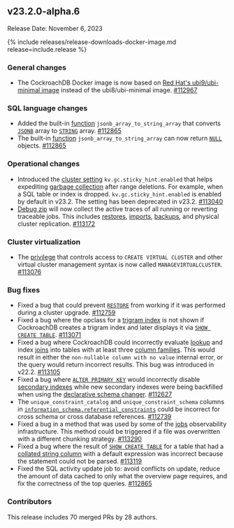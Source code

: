 ## v23.2.0-alpha.6

Release Date: November 6, 2023

{% include releases/release-downloads-docker-image.md release=include.release %}

<h3 id="v23-2-0-alpha-6-general-changes">General changes</h3>

- The CockroachDB Docker image is now based on [Red Hat's ubi9/ubi-minimal image](https://catalog.redhat.com/software/containers/ubi9/ubi-minimal/615bd9b4075b022acc111bf5?architecture=amd64&image=652fc5a903899c8ddcf105be) instead of the ubi8/ubi-minimal image. [#112967][#112967]

<h3 id="v23-2-0-alpha-6-sql-language-changes">SQL language changes</h3>

- Added the built-in [function](../v23.2/functions-and-operators.html) `jsonb_array_to_string_array` that converts [`JSONB`](../v23.2/jsonb.html) array to [`STRING`](../v23.2/string.html) array. [#112865][#112865]
- The built-in [function](../v23.2/functions-and-operators.html) `jsonb_array_to_string_array` can now return [`NULL`](../v23.2/null-handling.html) objects. [#112865][#112865]

<h3 id="v23-2-0-alpha-6-operational-changes">Operational changes</h3>

- Introduced the [cluster setting](../v23.2/cluster-settings.html) `kv.gc.sticky_hint.enabled` that helps expediting [garbage collection](../v23.2/architecture/storage-layer.html#garbage-collection) after range deletions. For example, when a SQL table or index is dropped. `kv.gc.sticky_hint.enabled` is enabled by default in v23.2. The setting has been deprecated in v23.2. [#113040][#113040]
- [Debug zip](../v23.2/cockroach-debug-zip.html) will now collect the active traces of all running or reverting traceable jobs. This includes [restores](../v23.2/restore.html), [imports](../v23.2/import.html), [backups](../v23.2/backup.html), and physical cluster replication. [#113172][#113172]

<h3 id="v23-2-0-alpha-6-cluster-virtualization">Cluster virtualization</h3>

- The [privilege](../v23.2/security-reference/authorization.html#supported-privileges) that controls access to `CREATE VIRTUAL CLUSTER` and other virtual cluster management syntax is now called `MANAGEVIRTUALCLUSTER`. [#113076][#113076]

<h3 id="v23-2-0-alpha-6-bug-fixes">Bug fixes</h3>

- Fixed a bug that could prevent [`RESTORE`](../v23.2/restore.html) from working if it was performed during a cluster upgrade. [#112759][#112759]
- Fixed a bug where the opclass for a [trigram index](../v23.2/trigram-indexes.html) is not shown if CockroachDB creates a trigram index and later displays it via [`SHOW CREATE TABLE`](../v23.2/show-create-table.html). [#113071][#113071]
- Fixed a bug where CockroachDB could incorrectly evaluate [lookup](../v23.2/joins.html#lookup-joins) and index [joins](../v23.2/joins.html) into tables with at least three [column families](../v23.2/column-families.html). This would result in either the `non-nullable column with no value` internal error, or the query would return incorrect results. This bug was introduced in v22.2. [#113105][#113105]
- Fixed a bug where [`ALTER PRIMARY KEY`](.../v23.2/alter-primary-key.html) would incorrectly disable [secondary indexes](../v23.2/schema-design-indexes.html) while new secondary indexes were being backfilled when using the [declarative schema changer](../v23.2/online-schema-changes.html). [#112627][#112627]
- The `unique_constraint_catalog` and `unique_constraint_schema` columns in [`information_schema.referential_constraints`](../v23.2/information-schema.html#referential_constraints) could be incorrect for cross schema or cross database references. [#112739][#112739]
- Fixed a bug in a method that was used by some of the [jobs](../v23.2/show-jobs.html) observability infrastructure. This method could be triggered if a file was overwritten with a different chunking strategy. [#113290][#113290]
- Fixed a bug where the result of [`SHOW CREATE TABLE`](../v23.2/show-create-table.html) for a table that had a [collated string column](../v23.2/collate.html) with a default expression was incorrect because the statement could not be parsed. [#113119][#113119]
- Fixed the SQL activity update job to: avoid conflicts on update, reduce the amount of data cached to only what the overview page requires, and fix the correctness of the top queries. [#112865][#112865]

<h3 id="v23-2-0-alpha-6-contributors">Contributors</h3>

This release includes 70 merged PRs by 28 authors.

[#112627]: https://github.com/cockroachdb/cockroach/pull/112627
[#112739]: https://github.com/cockroachdb/cockroach/pull/112739
[#112759]: https://github.com/cockroachdb/cockroach/pull/112759
[#112865]: https://github.com/cockroachdb/cockroach/pull/112865
[#112967]: https://github.com/cockroachdb/cockroach/pull/112967
[#113040]: https://github.com/cockroachdb/cockroach/pull/113040
[#113071]: https://github.com/cockroachdb/cockroach/pull/113071
[#113076]: https://github.com/cockroachdb/cockroach/pull/113076
[#113105]: https://github.com/cockroachdb/cockroach/pull/113105
[#113119]: https://github.com/cockroachdb/cockroach/pull/113119
[#113172]: https://github.com/cockroachdb/cockroach/pull/113172
[#113284]: https://github.com/cockroachdb/cockroach/pull/113284
[#113290]: https://github.com/cockroachdb/cockroach/pull/113290